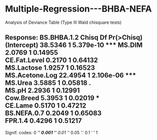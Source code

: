 # Multiple-Regression---BHBA-NEFA
  Analysis of Deviance Table (Type III Wald chisquare tests)

  Response: BS.BHBA.1.2
                  Chisq Df Pr(>Chisq)    
(Intercept)    38.5346  1  5.379e-10 ***
  MS.DIM          2.0769  1    0.14955    
  CE.Fat.Level    0.2170  1    0.64132    
  MS.Lactose      1.9257  1    0.16523    
  MS.Acetone.Log 22.4954  1  2.106e-06 ***
  MS.Urea         3.5885  1    0.05818 .  
  MS.pH           2.2936  1    0.12991    
  Cow.Breed       5.3953  1    0.02019 *  
  CE.Lame         0.5170  1    0.47212    
  BS.NEFA.0.7     0.2049  1    0.65083    
  FPR.1.4         0.4296  1    0.51217    
  ---
  Signif. codes:  0 ‘***’ 0.001 ‘**’ 0.01 ‘*’ 0.05 ‘.’ 0.1 ‘ ’ 1
